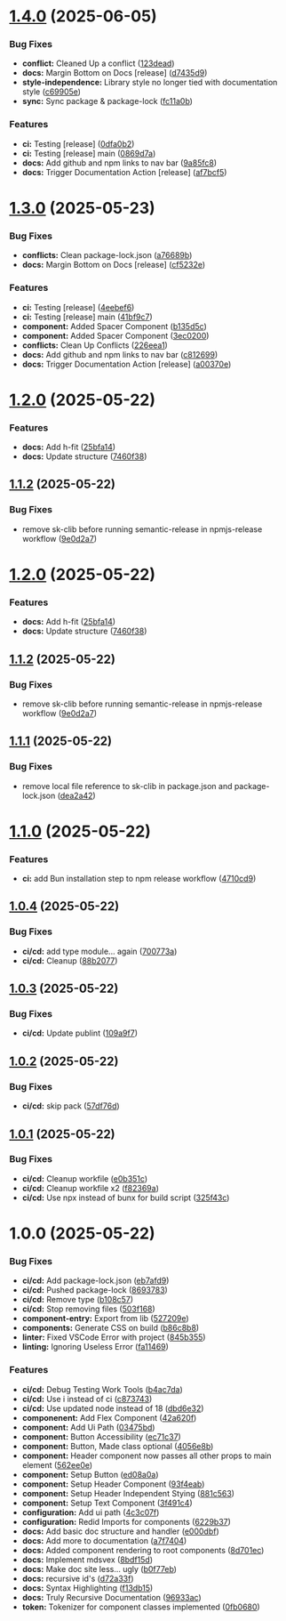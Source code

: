 # [1.4.0](https://github.com/TreltaSev/sk-clib/compare/v1.3.0...v1.4.0) (2025-06-05)

### Bug Fixes

- **conflict:** Cleaned Up a conflict ([123dead](https://github.com/TreltaSev/sk-clib/commit/123deadd216009af02c0aef242790e46c29c304a))
- **docs:** Margin Bottom on Docs [release] ([d7435d9](https://github.com/TreltaSev/sk-clib/commit/d7435d98f20dfdce8ba1e02e6a55347e468d1392))
- **style-independence:** Library style no longer tied with documentation style ([c69905e](https://github.com/TreltaSev/sk-clib/commit/c69905e8cb930bc2ef5c6943df11fb3fa49a97af))
- **sync:** Sync package & package-lock ([fc11a0b](https://github.com/TreltaSev/sk-clib/commit/fc11a0bf8a7519ad8014b7a850d36eef3b2bbacb))

### Features

- **ci:** Testing [release] ([0dfa0b2](https://github.com/TreltaSev/sk-clib/commit/0dfa0b27184533ca5dd46f358a6de18df626832b))
- **ci:** Testing [release] main ([0869d7a](https://github.com/TreltaSev/sk-clib/commit/0869d7a078fe6e18a794e16d6b6c79efe8ebcfa2))
- **docs:** Add github and npm links to nav bar ([9a85fc8](https://github.com/TreltaSev/sk-clib/commit/9a85fc8de356f83ef6f306584858f43256f0b61f))
- **docs:** Trigger Documentation Action [release] ([af7bcf5](https://github.com/TreltaSev/sk-clib/commit/af7bcf510e680b88bec22726b7b46682b7c0a94e))

# [1.3.0](https://github.com/TreltaSev/sk-clib/compare/v1.2.0...v1.3.0) (2025-05-23)

### Bug Fixes

- **conflicts:** Clean package-lock.json ([a76689b](https://github.com/TreltaSev/sk-clib/commit/a76689b7fd51a99a08f2998adcd09ce093a7e91f))
- **docs:** Margin Bottom on Docs [release] ([cf5232e](https://github.com/TreltaSev/sk-clib/commit/cf5232e1f20885ad4ef35b3e8f87a43248219139))

### Features

- **ci:** Testing [release] ([4eebef6](https://github.com/TreltaSev/sk-clib/commit/4eebef6c7acb8a8c6f7b50290822424654f5ef9f))
- **ci:** Testing [release] main ([41bf9c7](https://github.com/TreltaSev/sk-clib/commit/41bf9c7eeedf2a7b6e7766e41c14ad1593269f91))
- **component:** Added Spacer Component ([b135d5c](https://github.com/TreltaSev/sk-clib/commit/b135d5ca813d9869f8c10b838961225d58e40abf))
- **component:** Added Spacer Component ([3ec0200](https://github.com/TreltaSev/sk-clib/commit/3ec0200adccff8eb79d074cdb02cfecfd96ebda4))
- **conflicts:** Clean Up Conflicts ([226eea1](https://github.com/TreltaSev/sk-clib/commit/226eea1e4a63a48c01e3d4257777949051c3f917))
- **docs:** Add github and npm links to nav bar ([c812699](https://github.com/TreltaSev/sk-clib/commit/c8126999d0e5e083f9bdad1bffa836abcdf9be12))
- **docs:** Trigger Documentation Action [release] ([a00370e](https://github.com/TreltaSev/sk-clib/commit/a00370e67f4eb0f91432db2c13408a89d05fef83))

# [1.2.0](https://github.com/TreltaSev/sk-clib/compare/v1.1.2...v1.2.0) (2025-05-22)

### Features

- **docs:** Add h-fit ([25bfa14](https://github.com/TreltaSev/sk-clib/commit/25bfa148aa546e6a5a0f20e6f33d6406f42dceff))
- **docs:** Update structure ([7460f38](https://github.com/TreltaSev/sk-clib/commit/7460f38bf5979981fdc3779aca13413209cccc7a))

## [1.1.2](https://github.com/TreltaSev/sk-clib/compare/v1.1.1...v1.1.2) (2025-05-22)

### Bug Fixes

- remove sk-clib before running semantic-release in npmjs-release workflow ([9e0d2a7](https://github.com/TreltaSev/sk-clib/commit/9e0d2a7cc8618ddf3913fe35076880ee2b3f70df))

# [1.2.0](https://github.com/TreltaSev/sk-clib/compare/v1.1.2...v1.2.0) (2025-05-22)

### Features

- **docs:** Add h-fit ([25bfa14](https://github.com/TreltaSev/sk-clib/commit/25bfa148aa546e6a5a0f20e6f33d6406f42dceff))
- **docs:** Update structure ([7460f38](https://github.com/TreltaSev/sk-clib/commit/7460f38bf5979981fdc3779aca13413209cccc7a))

## [1.1.2](https://github.com/TreltaSev/sk-clib/compare/v1.1.1...v1.1.2) (2025-05-22)

### Bug Fixes

- remove sk-clib before running semantic-release in npmjs-release workflow ([9e0d2a7](https://github.com/TreltaSev/sk-clib/commit/9e0d2a7cc8618ddf3913fe35076880ee2b3f70df))

## [1.1.1](https://github.com/TreltaSev/sk-clib/compare/v1.1.0...v1.1.1) (2025-05-22)

### Bug Fixes

- remove local file reference to sk-clib in package.json and package-lock.json ([dea2a42](https://github.com/TreltaSev/sk-clib/commit/dea2a4280a76bb82de825377068b13c2d6a4e91f))

# [1.1.0](https://github.com/TreltaSev/sk-clib/compare/v1.0.4...v1.1.0) (2025-05-22)

### Features

- **ci:** add Bun installation step to npm release workflow ([4710cd9](https://github.com/TreltaSev/sk-clib/commit/4710cd9dad3b5f9529764ac19ada8939a2c04835))

## [1.0.4](https://github.com/TreltaSev/sk-clib/compare/v1.0.3...v1.0.4) (2025-05-22)

### Bug Fixes

- **ci/cd:** add type module... again ([700773a](https://github.com/TreltaSev/sk-clib/commit/700773a2ec2ceefcbcdfd956950d70437c77db8e))
- **ci/cd:** Cleanup ([88b2077](https://github.com/TreltaSev/sk-clib/commit/88b2077b125fd67561c8a0c3702cc1311725a591))

## [1.0.3](https://github.com/TreltaSev/sk-clib/compare/v1.0.2...v1.0.3) (2025-05-22)

### Bug Fixes

- **ci/cd:** Update publint ([109a9f7](https://github.com/TreltaSev/sk-clib/commit/109a9f76d1a823a9e85e2ff0d0747ecb23bf181d))

## [1.0.2](https://github.com/TreltaSev/sk-clib/compare/v1.0.1...v1.0.2) (2025-05-22)

### Bug Fixes

- **ci/cd:** skip pack ([57df76d](https://github.com/TreltaSev/sk-clib/commit/57df76d59f6f856d30f65dfae814396a4e0dbf03))

## [1.0.1](https://github.com/TreltaSev/sk-clib/compare/v1.0.0...v1.0.1) (2025-05-22)

### Bug Fixes

- **ci/cd:** Cleanup workfile ([e0b351c](https://github.com/TreltaSev/sk-clib/commit/e0b351cb6d68f2caa528a1658e2ea0e899714c5e))
- **ci/cd:** Cleanup workfile x2 ([f82369a](https://github.com/TreltaSev/sk-clib/commit/f82369a7a050c6f1aca1f37df59fe39f1e34d8f0))
- **ci/cd:** Use npx instead of bunx for build script ([325f43c](https://github.com/TreltaSev/sk-clib/commit/325f43c17a057750f68a0bceaa33a3a2fa00f54a))

# 1.0.0 (2025-05-22)

### Bug Fixes

- **ci/cd:** Add package-lock.json ([eb7afd9](https://github.com/TreltaSev/sk-clib/commit/eb7afd977eac119dfc2e9e705e501d9d26ca0fcb))
- **ci/cd:** Pushed package-lock ([8693783](https://github.com/TreltaSev/sk-clib/commit/86937835aae2c06d7f6f579a539e30ae8ddd53ff))
- **ci/cd:** Remove type ([b108c57](https://github.com/TreltaSev/sk-clib/commit/b108c572176c886d619c6ee4018944a25e3388ca))
- **ci/cd:** Stop removing files ([503f168](https://github.com/TreltaSev/sk-clib/commit/503f16828024bee3de3199474f98c1a90788b321))
- **component-entry:** Export from lib ([527209e](https://github.com/TreltaSev/sk-clib/commit/527209e26cfa472ae9a44c2dc1460c79c798f6cb))
- **components:** Generate CSS on build ([b86c8b8](https://github.com/TreltaSev/sk-clib/commit/b86c8b8edd17423a8fb2cc0c85322c7ac660b66f))
- **linter:** Fixed VSCode Error with project ([845b355](https://github.com/TreltaSev/sk-clib/commit/845b3553ee98d63649ff8fd9e79c3acf701fa3ad))
- **linting:** Ignoring Useless Error ([fa11469](https://github.com/TreltaSev/sk-clib/commit/fa11469f135c2a986f1deaafd3c781cf81bbb865))

### Features

- **ci/cd:** Debug Testing Work Tools ([b4ac7da](https://github.com/TreltaSev/sk-clib/commit/b4ac7da7fb7766e52ede3af5bd028efdd9370b6c))
- **ci/cd:** Use i instead of ci ([c873743](https://github.com/TreltaSev/sk-clib/commit/c87374395c59e2b0d4872cae75fd85767fe2d2ab))
- **ci/cd:** Use updated node instead of 18 ([dbd6e32](https://github.com/TreltaSev/sk-clib/commit/dbd6e327e30310c369e95d830453e22934daa921))
- **componenent:** Add Flex Component ([42a620f](https://github.com/TreltaSev/sk-clib/commit/42a620ffd98f524614e3ffeb31e3ec3ac65d1420))
- **component:** Add Ui Path ([03475bd](https://github.com/TreltaSev/sk-clib/commit/03475bdcf6fcc5a5a3442e9fe078bb128247b3a0))
- **component:** Button Accessibility ([ec71c37](https://github.com/TreltaSev/sk-clib/commit/ec71c377e2c2d1d3aa2925a180d031017dde1e1f))
- **component:** Button, Made class optional ([4056e8b](https://github.com/TreltaSev/sk-clib/commit/4056e8b3a246151959592d87d0553c3f58595fcb))
- **component:** Header component now passes all other props to main element ([562ee0e](https://github.com/TreltaSev/sk-clib/commit/562ee0e61a4c1119b0a213e2a1733d11a55b7b61))
- **component:** Setup Button ([ed08a0a](https://github.com/TreltaSev/sk-clib/commit/ed08a0a2fca3938b3eeb1527c1a907f16484c84c))
- **component:** Setup Header Component ([93f4eab](https://github.com/TreltaSev/sk-clib/commit/93f4eab2ef6becf8adf74ed22abaab68a3349020))
- **component:** Setup Header Independent Stying ([881c563](https://github.com/TreltaSev/sk-clib/commit/881c563b0e3faa8ba56787aa0617705935a0eed1))
- **component:** Setup Text Component ([3f491c4](https://github.com/TreltaSev/sk-clib/commit/3f491c4e00499d84811bc519630e37a67d003413))
- **configuration:** Add ui path ([4c3c07f](https://github.com/TreltaSev/sk-clib/commit/4c3c07f257d623676bd945f7bd919a09c8080c96))
- **configuration:** Redid Imports for components ([6229b37](https://github.com/TreltaSev/sk-clib/commit/6229b37e06ce7acd3978efb0db60a512e9d27204))
- **docs:** Add basic doc structure and handler ([e000dbf](https://github.com/TreltaSev/sk-clib/commit/e000dbf11af1fb2b1fe8d510001e74bda066a992))
- **docs:** Add more to documentation ([a7f7404](https://github.com/TreltaSev/sk-clib/commit/a7f740405cb3dba6a3a686f24c13354cb35f30f3))
- **docs:** Added component rendering to root components ([8d701ec](https://github.com/TreltaSev/sk-clib/commit/8d701ecaa1e145a142822eae635cebb8d2e5d7a1))
- **docs:** Implement mdsvex ([8bdf15d](https://github.com/TreltaSev/sk-clib/commit/8bdf15d64113960daec43e0b60ae96a324ed0fa1))
- **docs:** Make doc site less... ugly ([b0f77eb](https://github.com/TreltaSev/sk-clib/commit/b0f77ebbf13d4291520be881a4aeb93ccdfd8817))
- **docs:** recursive id's ([d72a33f](https://github.com/TreltaSev/sk-clib/commit/d72a33f5b9563e9a8fb20c3e14ccc9f76fafc8e9))
- **docs:** Syntax Highlighting ([f13db15](https://github.com/TreltaSev/sk-clib/commit/f13db1546f73c5df1c9a7c64fe219df8c9c5b2f2))
- **docs:** Truly Recursive Documentation ([96933ac](https://github.com/TreltaSev/sk-clib/commit/96933acb16ad464271b6ead9bb1e29291fcf1716))
- **token:** Tokenizer for component classes implemented ([0fb0680](https://github.com/TreltaSev/sk-clib/commit/0fb0680d36eb1bdf1d1c5ea0a91becc467284ed5))
